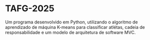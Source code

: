 # TAFG-2025
Um programa desenvolvido em Python, utilizando o algoritmo de aprendizado de máquina K-means para classificar atlétas, cadeia de responsabilidade e um modelo de arquitetura de software MVC.
